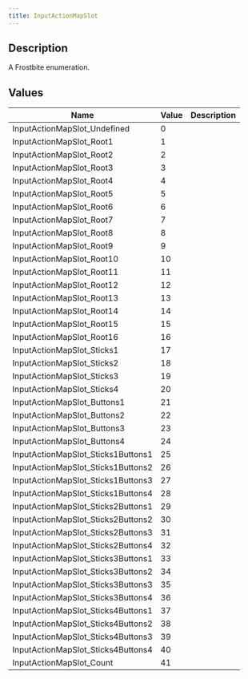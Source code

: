 ```yaml
---
title: InputActionMapSlot
---
```

## Description

A Frostbite enumeration.

## Values

| Name                                | Value | Description |
| ----------------------------------- | ----- | ----------- |
| InputActionMapSlot\_Undefined       | 0     |             |
| InputActionMapSlot\_Root1           | 1     |             |
| InputActionMapSlot\_Root2           | 2     |             |
| InputActionMapSlot\_Root3           | 3     |             |
| InputActionMapSlot\_Root4           | 4     |             |
| InputActionMapSlot\_Root5           | 5     |             |
| InputActionMapSlot\_Root6           | 6     |             |
| InputActionMapSlot\_Root7           | 7     |             |
| InputActionMapSlot\_Root8           | 8     |             |
| InputActionMapSlot\_Root9           | 9     |             |
| InputActionMapSlot\_Root10          | 10    |             |
| InputActionMapSlot\_Root11          | 11    |             |
| InputActionMapSlot\_Root12          | 12    |             |
| InputActionMapSlot\_Root13          | 13    |             |
| InputActionMapSlot\_Root14          | 14    |             |
| InputActionMapSlot\_Root15          | 15    |             |
| InputActionMapSlot\_Root16          | 16    |             |
| InputActionMapSlot\_Sticks1         | 17    |             |
| InputActionMapSlot\_Sticks2         | 18    |             |
| InputActionMapSlot\_Sticks3         | 19    |             |
| InputActionMapSlot\_Sticks4         | 20    |             |
| InputActionMapSlot\_Buttons1        | 21    |             |
| InputActionMapSlot\_Buttons2        | 22    |             |
| InputActionMapSlot\_Buttons3        | 23    |             |
| InputActionMapSlot\_Buttons4        | 24    |             |
| InputActionMapSlot\_Sticks1Buttons1 | 25    |             |
| InputActionMapSlot\_Sticks1Buttons2 | 26    |             |
| InputActionMapSlot\_Sticks1Buttons3 | 27    |             |
| InputActionMapSlot\_Sticks1Buttons4 | 28    |             |
| InputActionMapSlot\_Sticks2Buttons1 | 29    |             |
| InputActionMapSlot\_Sticks2Buttons2 | 30    |             |
| InputActionMapSlot\_Sticks2Buttons3 | 31    |             |
| InputActionMapSlot\_Sticks2Buttons4 | 32    |             |
| InputActionMapSlot\_Sticks3Buttons1 | 33    |             |
| InputActionMapSlot\_Sticks3Buttons2 | 34    |             |
| InputActionMapSlot\_Sticks3Buttons3 | 35    |             |
| InputActionMapSlot\_Sticks3Buttons4 | 36    |             |
| InputActionMapSlot\_Sticks4Buttons1 | 37    |             |
| InputActionMapSlot\_Sticks4Buttons2 | 38    |             |
| InputActionMapSlot\_Sticks4Buttons3 | 39    |             |
| InputActionMapSlot\_Sticks4Buttons4 | 40    |             |
| InputActionMapSlot\_Count           | 41    |             |
